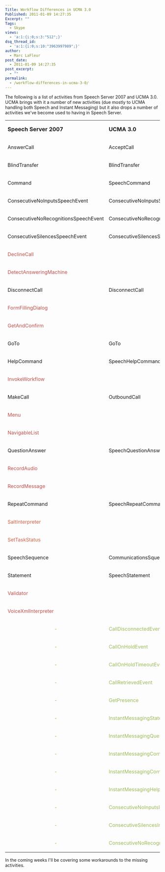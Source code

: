 ```yaml
---
Title: Workflow Differences in UCMA 3.0
Published: 2011-01-09 14:27:35
Excerpt: ""
Tags:
  - Skype
views:
  - 'a:1:{i:0;s:3:"512";}'
dsq_thread_id:
  - 'a:1:{i:0;s:10:"3963997989";}'
author:
  - Marc LaFleur
post_date:
  - 2011-01-09 14:27:35
post_excerpt:
  - ""
permalink:
  - /workflow-differences-in-ucma-3-0/
---
```

<p>The following is a list of activities from Speech Server 2007 and UCMA 3.0. UCMA brings with it a number of new activities (due mostly to UCMA handling both Speech and Instant Messaging) but it also drops a number of activities we've become used to having in Speech Server.</p>  <table cellspacing="0" cellpadding="0">     <tr>       <td>         <p><font size="4"><strong>Speech Server 2007</strong></font></p>       </td>        <td>         <p><strong><font size="4">UCMA 3.0</font></strong></p>       </td>     </tr>      <tr>       <td>         <p>AnswerCall</p>       </td>        <td>         <p>AcceptCall</p>       </td>     </tr>      <tr>       <td>         <p>BlindTransfer</p>       </td>        <td>         <p>BlindTransfer</p>       </td>     </tr>      <tr>       <td>         <p>Command</p>       </td>        <td>         <p>SpeechCommand</p>       </td>     </tr>      <tr>       <td>         <p>ConsecutiveNoInputsSpeechEvent</p>       </td>        <td>         <p>ConsecutiveNoInputsSpeechEvent</p>       </td>     </tr>      <tr>       <td>         <p>ConsecutiveNoRecognitionsSpeechEvent</p>       </td>        <td>         <p>ConsecutiveNoRecognitionsSpeechEvent</p>       </td>     </tr>      <tr>       <td>         <p>ConsecutiveSilencesSpeechEvent</p>       </td>        <td>         <p>ConsecutiveSilencesSpeechEvent</p>       </td>     </tr>      <tr>       <td>         <p><font color="#c0504d">DeclineCall</font></p>       </td>        <td>         <p align="center"><font color="#c0504d">-</font></p>       </td>     </tr>      <tr>       <td>         <p><font color="#c0504d">DetectAnsweringMachine</font></p>       </td>        <td>         <p align="center"><font color="#c0504d">-</font></p>       </td>     </tr>      <tr>       <td>         <p>DisconnectCall</p>       </td>        <td>         <p>DisconnectCall</p>       </td>     </tr>      <tr>       <td>         <p><font color="#c0504d">FormFillingDialog</font></p>       </td>        <td>         <p align="center"><font color="#c0504d">-</font></p>       </td>     </tr>      <tr>       <td>         <p><font color="#c0504d">GetAndConfirm</font></p>       </td>        <td>         <p align="center"><font color="#c0504d">-</font></p>       </td>     </tr>      <tr>       <td>         <p>GoTo</p>       </td>        <td>         <p>GoTo</p>       </td>     </tr>      <tr>       <td>         <p>HelpCommand</p>       </td>        <td>         <p>SpeechHelpCommand</p>       </td>     </tr>      <tr>       <td>         <p><font color="#c0504d">InvokeWorkflow</font></p>       </td>        <td>         <p align="center"><font color="#c0504d">-</font></p>       </td>     </tr>      <tr>       <td>         <p>MakeCall</p>       </td>        <td>         <p>OutboundCall</p>       </td>     </tr>      <tr>       <td>         <p><font color="#c0504d">Menu</font></p>       </td>        <td>         <p align="center"><font color="#c0504d">-</font></p>       </td>     </tr>      <tr>       <td>         <p><font color="#c0504d">NavigableList</font></p>       </td>        <td>         <p align="center"><font color="#c0504d">-</font></p>       </td>     </tr>      <tr>       <td>         <p>QuestionAnswer</p>       </td>        <td>         <p>SpeechQuestionAnswer</p>       </td>     </tr>      <tr>       <td>         <p><font color="#c0504d">RecordAudio</font></p>       </td>        <td>         <p align="center"><font color="#c0504d">-</font></p>       </td>     </tr>      <tr>       <td>         <p><font color="#c0504d">RecordMessage</font></p>       </td>        <td>         <p align="center"><font color="#c0504d">-</font></p>       </td>     </tr>      <tr>       <td>         <p>RepeatCommand</p>       </td>        <td>         <p>SpeechRepeatCommand</p>       </td>     </tr>      <tr>       <td>         <p><font color="#d16349">SaltInterpreter</font></p>       </td>        <td>         <p align="center"><font color="#c0504d">-</font></p>       </td>     </tr>      <tr>       <td>         <p><font color="#d16349">SetTaskStatus</font></p>       </td>        <td>         <p align="center"><font color="#c0504d">-</font></p>       </td>     </tr>      <tr>       <td>         <p>SpeechSequence</p>       </td>        <td>         <p>CommunicationsSquence</p>       </td>     </tr>      <tr>       <td>         <p>Statement</p>       </td>        <td>         <p>SpeechStatement</p>       </td>     </tr>      <tr>       <td>         <p><font color="#c0504d">Validator</font></p>       </td>        <td>         <p align="center"><font color="#c0504d">-</font></p>       </td>     </tr>      <tr>       <td>         <p><font color="#c0504d">VoiceXmlInterpreter</font></p>       </td>        <td>         <p align="center"><font color="#c0504d">-</font></p>       </td>     </tr>      <tr>       <td>         <p align="center"><font color="#9bbb59">-</font></p>       </td>        <td>         <p><font color="#9bbb59">CallDisconnectedEvent</font></p>       </td>     </tr>      <tr>       <td>         <p align="center"><font color="#9bbb59">-</font></p>       </td>        <td>         <p><font color="#9bbb59">CallOnHoldEvent</font></p>       </td>     </tr>      <tr>       <td>         <p align="center"><font color="#9bbb59">-</font></p>       </td>        <td>         <p><font color="#9bbb59">CallOnHoldTimeoutEvent</font></p>       </td>     </tr>      <tr>       <td>         <p align="center"><font color="#9bbb59">-</font></p>       </td>        <td>         <p><font color="#9bbb59">CallRetrievedEvent</font></p>       </td>     </tr>      <tr>       <td>         <p align="center"><font color="#9bbb59">-</font></p>       </td>        <td>         <p><font color="#9bbb59">GetPresence</font></p>       </td>     </tr>      <tr>       <td>         <p align="center"><font color="#9bbb59">-</font></p>       </td>        <td>         <p><font color="#9bbb59">InstantMessagingStatement</font></p>       </td>     </tr>      <tr>       <td>         <p align="center"><font color="#9bbb59">-</font></p>       </td>        <td>         <p><font color="#9bbb59">InstantMessagingQuestioNAnswer</font></p>       </td>     </tr>      <tr>       <td>         <p align="center"><font color="#9bbb59">-</font></p>       </td>        <td>         <p><font color="#9bbb59">InstantMessagingCommand</font></p>       </td>     </tr>      <tr>       <td>         <p align="center"><font color="#9bbb59">-</font></p>       </td>        <td>         <p><font color="#9bbb59">InstantMessagingCommand</font></p>       </td>     </tr>      <tr>       <td>         <p align="center"><font color="#9bbb59">-</font></p>       </td>        <td>         <p><font color="#9bbb59">InstantMessagingHelpCommand</font></p>       </td>     </tr>      <tr>       <td>         <p align="center"><font color="#9bbb59">-</font></p>       </td>        <td>         <p><font color="#9bbb59">ConsecutiveNoInputsInstantMessageEvent</font></p>       </td>     </tr>      <tr>       <td>         <p align="center"><font color="#9bbb59">-</font></p>       </td>        <td>         <p><font color="#9bbb59">ConsecutiveSilencesInstantMessagingEvent</font></p>       </td>     </tr>      <tr>       <td>         <p align="center"><font color="#9bbb59">-</font></p>       </td>        <td>         <p><font color="#9bbb59">ConsecutiveNoRecognitionsInstantMessagingEvent</font></p>       </td>     </tr>   </table>  <p>In the coming weeks I'll be covering some workarounds to the missing activities.</p><img src="http://gotspeech.net/aggbug.aspx?PostID=11181" width="1" height="1"/>